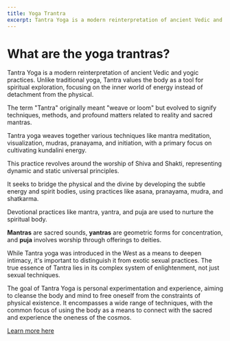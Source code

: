```yaml
---
title: Yoga Trantra
excerpt: Tantra Yoga is a modern reinterpretation of ancient Vedic and yogic practices.Unlike traditional yoga, Tantra values the body as a tool for spiritual exploration, focusing on the inner world of energy instead of detachment from the physical.
---
```


# What are the yoga trantras? 

Tantra Yoga is a modern reinterpretation of ancient Vedic and yogic practices. Unlike traditional yoga, Tantra values the body as a tool for spiritual exploration, focusing on the inner world of energy instead of detachment from the physical.

The term "Tantra" originally meant "weave or loom" but evolved to signify techniques, methods, and profound matters related to reality and sacred mantras. 

Tantra yoga weaves together various techniques like mantra meditation, visualization, mudras, pranayama, and initiation, with a primary focus on cultivating kundalini energy.

This practice revolves around the worship of Shiva and Shakti, representing dynamic and static universal principles. 

It seeks to bridge the physical and the divine by developing the subtle energy and spirit bodies, using practices like asana, pranayama, mudra, and shatkarma.

Devotional practices like mantra, yantra, and puja are used to nurture the spiritual body. 

**Mantras** are sacred sounds, **yantras** are geometric forms for concentration, and **puja** involves worship through offerings to deities.

While Tantra yoga was introduced in the West as a means to deepen intimacy, it's important to distinguish it from exotic sexual practices. The true essence of Tantra lies in its complex system of enlightenment, not just sexual techniques.

The goal of Tantra Yoga is personal experimentation and experience, aiming to cleanse the body and mind to free oneself from the constraints of physical existence. It encompasses a wide range of techniques, with the common focus of using the body as a means to connect with the sacred and experience the oneness of the cosmos.

[Learn more here](https://www.yogabasics.com/learn/tantra-yoga-demystified/#:~:text=Thus%2C%20Tantra%20is%20a%20type,build%2Dup%20of%20kundalini%20energy.)



